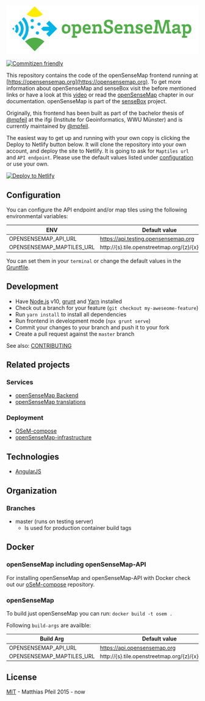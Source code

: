 ![openSenseMap](https://raw.githubusercontent.com/sensebox/resources/master/images/openSenseMap_github.png)

[![Commitizen friendly](https://img.shields.io/badge/commitizen-friendly-brightgreen.svg)](http://commitizen.github.io/cz-cli/)

This repository contains the code of the openSenseMap frontend running at [https://opensensemap.org](https://opensensemap.org). To get more information about openSenseMap and senseBox visit the before mentioned links or have a look at this [video](https://www.youtube.com/watch?v=I8ZeT6hzjKQ) or read the [openSenseMap](https://docs.sensebox.de/category/opensensemap/) chapter in our documentation. openSenseMap is part of the [senseBox] project.

Originally, this frontend has been built as part of the bachelor thesis of [@mpfeil](https://github.com/mpfeil) at the ifgi (Institute for Geoinformatics, WWU Münster) and is currently maintained by [@mpfeil](https://github.com/mpfeil).

The easiest way to get up and running with your own copy is clicking the Deploy to Netlify button below. It will clone the repository into your own account, and deploy the site to Netlify. It is going to ask for `Maptiles url` and `API endpoint`. Please use the default values listed under [configuration](#Configuration) or use your own.

[![Deploy to Netlify](https://www.netlify.com/img/deploy/button.svg)](https://app.netlify.com/start/deploy?repository=https://github.com/sensebox/openSenseMap)

## Configuration
You can configure the API endpoint and/or map tiles using the following environmental variables:

| ENV | Default value |
| --------- | ----------------- |
| OPENSENSEMAP_API_URL     | https://api.testing.opensensemap.org |
| OPENSENSEMAP_MAPTILES_URL | http://{s}.tile.openstreetmap.org/{z}/{x}/{y}.png |

You can set them in your `terminal` or change the default values in the [Gruntfile](https://github.com/sensebox/openSenseMap/blob/master/Gruntfile.js#L25).

## Development
- Have [Node.js] v10, [grunt]() and [Yarn] installed
- Check out a branch for your feature (`git checkout my-aweseome-feature`)
- Run `yarn install` to install all dependencies
- Run frontend in development mode (`npx grunt serve`)
- Commit your changes to your branch and push it to your fork
- Create a pull request against the `master` branch

See also: [CONTRIBUTING](.github/CONTRIBUTING.md)

## Related projects

### Services
- [openSenseMap Backend](https://github.com/sensebox/openSenseMap-API)
- [openSenseMap translations](https://github.com/sensebox/openSenseMap-i18n)

### Deployment
- [OSeM-compose](https://github.com/sensebox/OSeM-compose)
- [openSenseMap-infrastructure](https://github.com/sensebox/openSenseMap-infrastructure)

## Technologies

* [AngularJS]

## Organization

### Branches
- master (runs on testing server)
  - Is used for production container build tags

## Docker

### openSenseMap including openSenseMap-API

For installing openSenseMap and openSenseMap-API with Docker check out our [oSeM-compose](https://github.com/sensebox/OSeM-compose) repository.

### openSenseMap

To build just openSenseMap you can run:
```docker build -t osem .```

Following ```build-args``` are availble:

| Build Arg | Default value |
| --------- | ----------------- |
| OPENSENSEMAP_API_URL     | https://api.opensensemap.org |
| OPENSENSEMAP_MAPTILES_URL | http://{s}.tile.openstreetmap.org/{z}/{x}/{y}.png |

## License

[MIT](LICENSE) - Matthias Pfeil 2015 - now

[AngularJS]:https://angularjs.org/
[Node.js]:http://nodejs.org/
[openSenseMap]:https://opensensemap.org/
[senseBox]:https://sensebox.de/
[Yarn]:https://yarnpkg.com/en/
